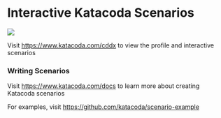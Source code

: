 # Interactive Katacoda Scenarios

[![](http://shields.katacoda.com/katacoda/cddx/count.svg)](https://www.katacoda.com/cddx "Get your profile on Katacoda.com")

Visit https://www.katacoda.com/cddx to view the profile and interactive scenarios

### Writing Scenarios
Visit https://www.katacoda.com/docs to learn more about creating Katacoda scenarios

For examples, visit https://github.com/katacoda/scenario-example
